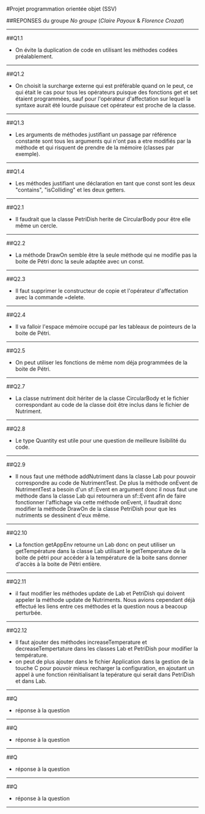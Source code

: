 #Projet programmation orientée objet (SSV)

##REPONSES du groupe *No groupe* (*Claire Payoux* & *Florence Crozat*) 

*************************************************
##Q1.1


- On évite la duplication de code en utilisant les méthodes codées préalablement.

*************************************************
##Q1.2


- On choisit la surcharge externe qui est préférable quand on le peut, ce qui était le cas pour tous les opérateurs puisque des fonctions get et set étaient programmées, sauf pour l'opérateur d'affectation sur lequel la syntaxe aurait été lourde puisaue cet opérateur est proche de la classe.

*************************************************
##Q1.3


- Les arguments de méthodes justifiant un passage par référence constante sont tous les arguments   qui n'ont pas a etre modifiés par la méthode et qui risquent de prendre de la mémoire (classes par exemple).

*************************************************
##Q1.4


- Les méthodes justifiant une déclaration en tant que const sont les deux "contains", "isColliding" et les deux getters.

*************************************************
##Q2.1


- Il faudrait que la classe PetriDish herite de CircularBody pour être elle même un cercle.

*************************************************
##Q2.2


- La méthode DrawOn semble être la seule méthode qui ne modifie pas la boite de Pétri donc la seule adaptée avec un const. 

*************************************************
##Q2.3


- Il faut supprimer le constructeur de copie et l'opérateur d'affectation avec la commande =delete.

*************************************************
##Q2.4


- Il va falloir l'espace mémoire occupé par les tableaux de pointeurs de la boite de Pétri.

*************************************************
##Q2.5


- On peut utiliser les fonctions de même nom déja programmées de la boite de Pétri.

*************************************************
##Q2.7


- La classe nutriment doit hériter de la classe CircularBody et le fichier correspondant au code de la classe doit être inclus dans le fichier de Nutriment.

*************************************************
##Q2.8


- Le type Quantity est utile pour une question de meilleure lisibilité du code.

*************************************************
##Q2.9


- Il nous faut une méthode addNutriment dans la classe Lab pour pouvoir correspondre au code de NutrimentTest. De plus la méthode onEvent de NutrimentTest a besoin d'un sf::Event en argument donc il nous faut une méthode dans la classe Lab qui retournera un sf::Event afin de faire fonctionner l'affichage via cette méthode onEvent, il faudrait donc modifier la méthode DrawOn de la classe PetriDish pour que les nutriments se dessinent d'eux même.

*************************************************
##Q2.10


- La fonction getAppEnv retourne un Lab donc on peut utiliser un getTempérature dans la classe Lab utilisant le getTemperature de la boite de pétri pour accéder à la température de la boite sans donner d'accès à la boite de Pétri entière.

*************************************************
##Q2.11


- il faut modifier les méthodes update de Lab et PetriDish qui doivent appeler la méthode update de Nutriments. Nous avions cependant déjà effectué les liens entre ces méthodes et la question nous a beacoup perturbée.

*************************************************
##Q2.12


- Il faut ajouter des méthodes increaseTemperature et decreaseTempertature dans les classes Lab et PetriDish pour modifier la température.
- on peut de plus ajouter dans le fichier Application dans la gestion de la touche C pour pouvoir mieux recharger la configuration, en ajoutant un appel à une fonction réinitialisant la tepérature qui serait dans PetriDish et dans Lab.

*************************************************
##Q


- réponse à la question 

*************************************************
##Q


- réponse à la question 

*************************************************
##Q


- réponse à la question 

*************************************************
##Q


- réponse à la question 

*************************************************